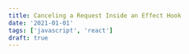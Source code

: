 ```yaml
---
title: Canceling a Request Inside an Effect Hook
date: '2021-01-01'
tags: ['javascript', 'react']
draft: true
---
```

